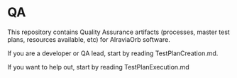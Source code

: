 QA
==

This repository contains Quality Assurance artifacts (processes, master test plans, resources available, etc)
for AlraviaOrb software.

If you are a developer or QA lead, start by reading TestPlanCreation.md.

If you want to help out, start by reading TestPlanExecution.md